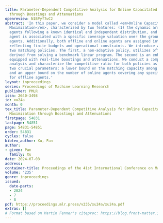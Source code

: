 ```yaml
---
title: Parameter-Dependent Competitive Analysis for Online Capacitated Coverage Maximization
  through Boostings and Attenuations
openreview: N1BPyf7wC2
abstract: 'In this paper, we consider a model called <em>Online Capacitated Coverage
  Maximization</em>, characterized by two features: (1) the dynamic arrival of online
  agents following a known identical and independent distribution, and (2) each offline
  agent is associated with a specific coverage valuation over the groundset of online
  agents. Additionally, both offline and online agents are assigned integer capacities,
  reflecting finite budgets and operational constraints. We introduce and analyze
  two matching policies. The first, a non-adaptive policy, utilizes offline statistics
  derived from solving a benchmark linear program. The second is an enhanced version
  equipped with real-time boostings and attenuations. We conduct a comprehensive competitive
  analysis and characterize the competitive ratio for both policies as functions of
  two crucial parameters: a lower bound on the matching capacity among offline agents
  and an upper bound on the number of online agents covering any specific feature
  for offline agents.'
layout: inproceedings
series: Proceedings of Machine Learning Research
publisher: PMLR
issn: 2640-3498
id: xu24a
month: 0
tex_title: Parameter-Dependent Competitive Analysis for Online Capacitated Coverage
  Maximization through Boostings and Attenuations
firstpage: 54831
lastpage: 54851
page: 54831-54851
order: 54831
cycles: false
bibtex_author: Xu, Pan
author:
- given: Pan
  family: Xu
date: 2024-07-08
address:
container-title: Proceedings of the 41st International Conference on Machine Learning
volume: '235'
genre: inproceedings
issued:
  date-parts:
  - 2024
  - 7
  - 8
pdf: https://proceedings.mlr.press/v235/xu24a/xu24a.pdf
extras: []
# Format based on Martin Fenner's citeproc: https://blog.front-matter.io/posts/citeproc-yaml-for-bibliographies/
---
```

